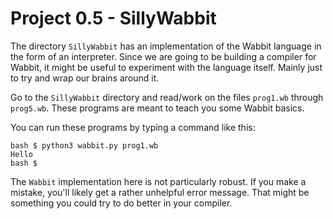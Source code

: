 # Project 0.5 - SillyWabbit

The directory `SillyWabbit` has an implementation of the Wabbit
language in the form of an interpreter.  Since we are going to be
building a compiler for Wabbit, it might be useful to experiment with
the language itself.  Mainly just to try and wrap our brains around
it.

Go to the `SillyWabbit` directory and read/work on the files
`prog1.wb` through `prog5.wb`.  These programs are meant to teach you
some Wabbit basics.

You can run these programs by typing a command like this:

```
bash $ python3 wabbit.py prog1.wb
Hello
bash $
```

The `Wabbit` implementation here is not particularly robust.  If
you make a mistake, you'll likely get a rather unhelpful
error message.  That might be something you could try to do
better in your compiler.
